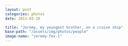 ```yaml
---
layout: post
categories: photos
date: 2013-03-20

title: "Jeremy, my youngest brother, on a cruise ship"
base-path: "/assets/img/photos/people"
image-name: "jeremy-fox-1"
---
```


